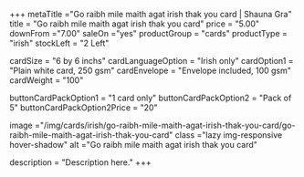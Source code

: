 +++
metaTitle ="Go raibh mile maith agat irish thak you card | Shauna Gra"
title = "Go raibh mile maith agat irish thak you card"
price = "5.00"
downFrom ="7.00"
saleOn ="yes"
productGroup = "cards"
productType = "irish"
stockLeft = "2 Left" 
 
cardSize = "6  by 6 inchs" 
cardLanguageOption = "Irish only" 
cardOption1 = "Plain white card, 250 gsm" 
cardEnvelope = "Envelope included, 100 gsm" 
cardWeight = "100" 
 
buttonCardPackOption1 = "1 card only"
buttonCardPackOption2 = "Pack of 5"
buttonCardPackOption2Price = "20" 
 
image ="/img/cards/irish/go-raibh-mile-maith-agat-irish-thak-you-card/go-raibh-mile-maith-agat-irish-thak-you-card"
class ="lazy img-responsive hover-shadow"
alt ="Go raibh mile maith agat irish thak you card"
 
description = "Description here."
+++
